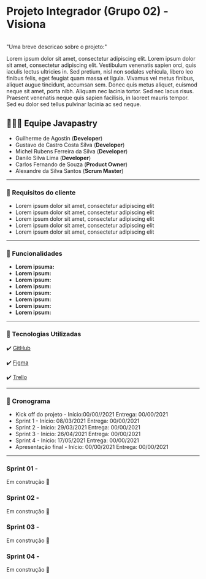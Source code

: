 
# Projeto Integrador (Grupo 02)  - Visiona  
<p align="center">
<img src="" >
</p>

"Uma breve descricao sobre o projeto:"

<p>Lorem ipsum dolor sit amet, consectetur adipiscing elit. Lorem ipsum dolor sit amet, consectetur adipiscing elit. Vestibulum venenatis sapien orci, quis iaculis lectus ultricies in. Sed pretium, nisl non sodales vehicula, libero leo finibus felis, eget feugiat quam massa et ligula. Vivamus vel metus finibus, aliquet augue tincidunt, accumsan sem. Donec quis metus aliquet, euismod neque sit amet, porta nibh. Aliquam nec lacinia tortor. Sed nec lacus risus. Praesent venenatis neque quis sapien facilisis, in laoreet mauris tempor. Sed eu dolor sed tellus pulvinar lacinia ac sed neque. </p>

 ## 👨🏽‍🎓 Equipe Javapastry
 
- Guilherme de Agostin (**Developer**)
- Gustavo de Castro Costa Silva (**Developer**)
- Michel Rubens Ferreira da Silva (**Developer**)
- Danilo Silva Lima (**Developer**)
- Carlos Fernando de Souza (**Product Owner**)
- Alexandre da Silva Santos (**Scrum Master**)



---
### 🔔  Requisitos do cliente
 * Lorem ipsum dolor sit amet, consectetur adipiscing elit
 * Lorem ipsum dolor sit amet, consectetur adipiscing elit
 * Lorem ipsum dolor sit amet, consectetur adipiscing elit
 * Lorem ipsum dolor sit amet, consectetur adipiscing elit
 * Lorem ipsum dolor sit amet, consectetur adipiscing elit

---

### 📱 Funcionalidades
- **Lorem ipsuma:** 
- **Lorem ipsum:** 
- **Lorem ipsum:**
- **Lorem ipsum:**
- **Lorem ipsum:**
- **Lorem ipsum:**
- **Lorem ipsum:**
- **Lorem ipsum:**


---


### 🚀 Tecnologias Utilizadas

✔️ [GitHub](https://github.com)

✔️ [Figma](https://figma.com)

✔️ [Trello](https://trello.com/)

---

### 📅 Cronograma
- Kick off do projeto -  Início:00/00//2021 Entrega: 00/00/2021
- Sprint 1 - Início: 08/03/2021 Entrega: 00/00/2021
- Sprint 2 - Início: 29/03/2021 Entrega: 00/00/2021
- Sprint 3 - Início: 26/04/2021 Entrega: 00/00/2021
- Sprint 4 - Início: 17/05/2021 Entrega: 00/00/2021  
- Apresentação final - Início: 00/00/2021 Entrega: 00/00/2021

---

### Sprint 01 -

Em construção 🚧

### Sprint 02 -
Em construção 🚧
### Sprint 03 -
Em construção 🚧
### Sprint 04 -
Em construção 🚧
